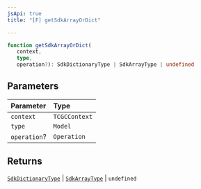 ```yaml
---
jsApi: true
title: "[F] getSdkArrayOrDict"

---
```

```ts
function getSdkArrayOrDict(
   context, 
   type, 
   operation?): SdkDictionaryType | SdkArrayType | undefined
```

## Parameters

| Parameter | Type |
| :------ | :------ |
| `context` | `TCGCContext` |
| `type` | `Model` |
| `operation`? | `Operation` |

## Returns

[`SdkDictionaryType`](../interfaces/SdkDictionaryType.md) \| [`SdkArrayType`](../interfaces/SdkArrayType.md) \| `undefined`
